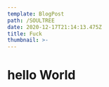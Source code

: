 ```yaml
---
template: BlogPost
path: /SOULTREE
date: 2020-12-17T21:14:13.475Z
title: Fuck
thumbnail: >-
---
```


# hello World